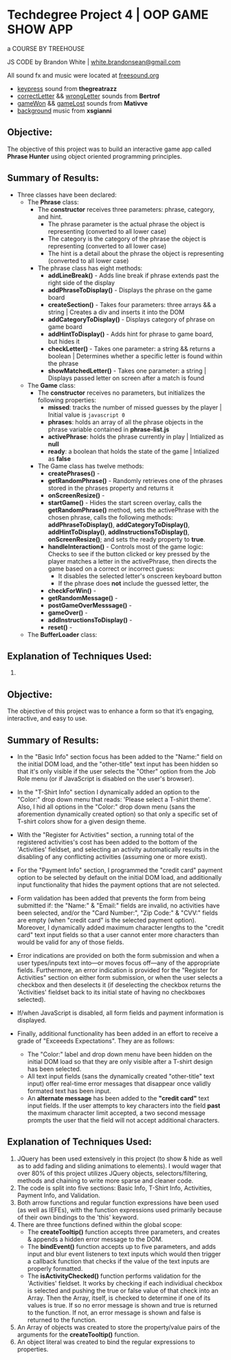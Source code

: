 # Techdegree Project 4 | OOP GAME SHOW APP

a COURSE BY TREEHOUSE

JS CODE by Brandon White | white.brandonsean@gmail.com

All sound fx and music were located at [freesound.org](freesound.org)
* [keypress](https://freesound.org/people/thegreatrazz/sounds/332459/) sound from **thegreatrazz**
* [correctLetter](https://freesound.org/people/Bertrof/sounds/351564/) && [wrongLetter](https://freesound.org/people/Bertrof/sounds/351563/) sounds from **Bertrof**
* [gameWon](https://freesound.org/people/Mativve/sounds/391539/) && [gameLost](https://freesound.org/people/Mativve/sounds/391536/) sounds from **Mativve**
* [background](https://freesound.org/people/xsgianni/sounds/388079/) music from **xsgianni**

## Objective:
The objective of this project was to build an interactive game app called __Phrase Hunter__ using object oriented programming principles.

## Summary of Results:
* Three classes have been declared:
    * The **Phrase** class:
        * The **constructor** receives three parameters: phrase, category, and hint.
            * The phrase parameter is the actual phrase the object is representing (converted to all lower case)
            * The category is the category of the phrase the object is representing (converted to all lower case)
            * The hint is a detail about the phrase the object is representing (converted to all lower case)
        * The phrase class has eight methods: 
            * **addLineBreak()** - Adds line break if phrase extends past the right side of the display
            * **addPhraseToDisplay()** - Displays the phrase on the game board
            * **createSection()** - Takes four parameters: three arrays && a string | Creates a div and inserts it into the DOM
            * **addCategoryToDisplay()** - Displays category of phrase on game board
            * **addHintToDisplay()** - Adds hint for phrase to game board, but hides it
            * **checkLetter()** - Takes one parameter: a string && returns a boolean | Determines whether a specific letter is found within the phrase
            * **showMatchedLetter()** - Takes one parameter: a string | Displays passed letter on screen after a match is found
    * The **Game** class:
        * The **constructor** receives no parameters, but initializes the following properties:
            * **missed**: tracks the number of missed guesses by the player | Initial value is ```javascript 0 ```
            * **phrases**: holds an array of all the phrase objects in the phrase variable contained in __phrase-list.js__
            * **activePhrase**: holds the phrase currently in play | Intialized as **null**
            * **ready**: a boolean that holds the state of the game | Intialized as **false**
        * The Game class has twelve methods: 
            * **createPhrases()** - 
            * **getRandomPhrase()** - Randomly retrieves one of the phrases stored in the phrases property and returns it
            * **onScreenResize()** - 
            * **startGame()** - Hides the start screen overlay, calls the **getRandomPhrase()** method, sets the activePhrase with the chosen phrase, calls the following methods: **addPhraseToDisplay()**, **addCategoryToDisplay()**, **addHintToDisplay()**, **addInstructionsToDisplay()**, **onScreenResize()**; and sets the ready property to **true**.
            * **handleInteraction()** - Controls most of the game logic: Checks to see if the button clicked or key pressed by the player matches a letter in the activePhrase, then directs the game based on a correct or incorrect guess:
                * It disables the selected letter's onscreen keyboard button
                * If the phrase does **not** include the guessed letter, the 
            * **checkForWin()** - 
            * **getRandomMessage()** - 
            * **postGameOverMesssage()** -
            * **gameOver()** -
            * **addInstructionsToDisplay()** -
            * **reset()** -
    * The **BufferLoader** class: 

## Explanation of Techniques Used:
1. 


<!-- ======================================================================================================== -->

## Objective:
The objective of this project was to enhance a form so that it’s engaging, interactive, and easy to use.

## Summary of Results:
* In the "Basic Info" section focus has been added to the "Name:" field on the initial DOM load, and the "other-title" text input has been hidden so that it's only visible if the user selects the "Other" option from the Job Role menu (or if JavaScript is disabled on the user's browser). 
* In the "T-Shirt Info" section I dynamically added an option to the "Color:" drop down menu that reads: 'Please select a T-shirt theme'. Also, I hid all options in the "Color:" drop down menu (sans the aforemention dynamically created option) so that only a specific set of T-shirt colors show for a given design theme. 
* With the "Register for Activities" section, a running total of the registered activities's cost has been added to the bottom of the 'Activities' fieldset, and selecting an activity automatically results in the disabling of any conflicting activities (assuming one or more exist). 
* For the "Payment Info" section, I programmed the "credit card" payment option to be selected by default on the initial DOM load, and additionally input functionality that hides the payment options that are not selected.  
* Form validation has been added that prevents the form from being submitted if: the "Name:" & "Email:" fields are invalid, no activities have been selected, and/or the "Card Number:", "Zip Code:" & "CVV:" fields are empty (when "credit card" is the selected payment option). Moreover, I dynamically added maximum character lengths to the "credit card" text input fields so that a user cannot enter more characters than would be valid for any of those fields. 
* Error indications are provided on both the form submission and when a user types/inputs text into—or moves focus off—any of the appropriate fields. Furthermore, an error indication is provided for the "Register for Activities" section on either form submission, or when the user selects a checkbox and then deselects it (if deselecting the checkbox returns the 'Activities' fieldset back to its initial state of having no checkboxes selected). 
* If/when JavaScript is disabled, all form fields and payment information is displayed. 

* Finally, additional functionality has been added in an effort to receive a grade of "Exceeeds Expectations". They are as follows: 
    - The "Color:" label and drop down menu have been hidden on the initial DOM load so that they are only visible after a T-shirt design has been selected.
    - All text input fields (sans the dynamically created "other-title" text input) offer real-time error messages that disappear once validly formated text has been input.
    - An **alternate message** has been added to the **"credit card"** text input fields. If the user attempts to key characters into the field **past** the maximum character limit accepted, a two second message prompts the user that the field will not accept additional characters.

## Explanation of Techniques Used:
1. JQuery has been used extensively in this project (to show & hide as well as to add fading and sliding animations to elements). I would wager that over 80% of this project utilizes JQuery objects, selectors/filtering, methods and chaining to write more sparse and cleaner code.
2. The code is split into five sections: Basic Info, T-Shirt Info, Activities, Payment Info, and Validation.
3. Both arrow functions and regular function expressions have been used (as well as IEFEs), with the function expressions used primarily because of their own bindings to the 'this' keyword.
4. There are three functions defined within the global scope:
    - The **createTooltip()** function accepts three parameters, and creates & appends a hidden error message to the DOM.
    - The **bindEvent()** function accepts up to five parameters, and adds input and blur event listeners to text inputs which would then trigger a callback function that checks if the value of the text inputs are properly formatted. 
    - The **isActivityChecked()** function performs validation for the 'Activities' fieldset. It works by checking if each individiual checkbox is selected and pushing the true or false value of that check into an Array. Then the Array, itself, is checked to determine if one of its values is true. If so no error message is shown and true is returned to the function. If not, an error message is shown and false is returned to the function.
5. An Array of objects was created to store the property/value pairs of the arguments for the **createTooltip()** function.
6. An object literal was created to bind the regular expressions to properties.